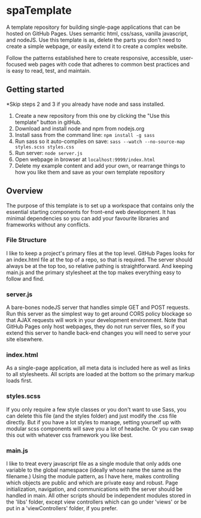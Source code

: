 # spaTemplate

A template repository for building single-page applications that can be hosted on GitHub Pages. Uses semantic html, css/sass, vanilla javascript, and nodeJS. Use this template is as, delete the parts you don't need to create a simple webpage, or easily extend it to create a complex website.

Follow the patterns established here to create responsive, accessible, user-focused web pages with code that adheres to common best practices and is easy to read, test, and maintain.

## Getting started
*Skip steps 2 and 3 if you already have node and sass installed.

1. Create a new repository from this one by clicking the "Use this template" button in gitHub.
2. Download and install node and npm from nodejs.org
3. Install sass from the command line: `npm install -g sass`
4. Run sass so it auto-compiles on save: `sass --watch --no-source-map styles.scss styles.css` 
5. Run server: `node server.js`
6. Open webpage in browser at `localhost:9999/index.html`
7. Delete my example content and add your own, or rearrange things to how you like them and save as your own template repository

## Overview

The purpose of this template is to set up a workspace that contains only the essential starting components for front-end web development. It has minimal dependencies so you can add your favourite libraries and frameworks without any conflicts.

### File Structure

I like to keep a project's primary files at the top level. GitHub Pages looks for an index.html file at the top of a repo, so that is required. The server should always be at the top too, so relative pathing is straightforward. And keeping main.js and the primary stylesheet at the top makes everything easy to follow and find.

### server.js

A bare-bones nodeJS server that handles simple GET and POST requests. Run this server as the simplest way to get around CORS policy blockage so that AJAX requests will work in your development environment. Note that GitHub Pages only host webpages, they do not run server files, so if you extend this server to handle back-end changes you will need to serve your site elsewhere.

### index.html

As a single-page application, all meta data is included here as well as links to all stylesheets. All scripts are loaded at the bottom so the primary markup loads first.

### styles.scss

If you only require a few style classes or you don't want to use Sass, you can delete this file (and the styles folder) and just modify the .css file directly. But if you have a lot styles to manage, setting yourself up with modular scss components will save you a lot of headache. Or you can swap this out with whatever css framework you like best.

### main.js

I like to treat every javascript file as a single module that only adds one variable to the global namespace (ideally whose name the same as the filename.) Using the module pattern, as I have here, makes controlling which objects are public and which are private easy and robust. Page initialization, navigation, and communications with the server should be handled in main. All other scripts should be independent modules stored in the 'libs' folder, except view controllers which can go under 'views' or be put in a 'viewControllers' folder, if you prefer.